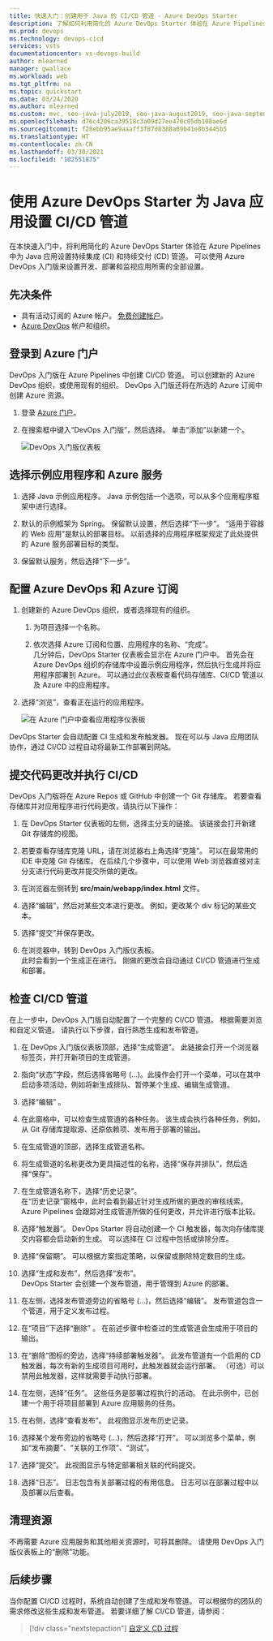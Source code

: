 ```yaml
---
title: 快速入门：创建用于 Java 的 CI/CD 管道 - Azure DevOps Starter
description: 了解如何利用简化的 Azure DevOps Starter 体验在 Azure Pipelines 中为 Java 应用设置持续集成 (CI) 和持续交付 (CD) 管道。
ms.prod: devops
ms.technology: devops-cicd
services: vsts
documentationcenter: vs-devops-build
author: mlearned
manager: gwallace
ms.workload: web
ms.tgt_pltfrm: na
ms.topic: quickstart
ms.date: 03/24/2020
ms.author: mlearned
ms.custom: mvc, seo-java-july2019, seo-java-august2019, seo-java-september2019, devx-track-java
ms.openlocfilehash: d76c4206ca39518c3a09d27ee470c05db108ae6d
ms.sourcegitcommit: f28ebb95ae9aaaff3f87d8388a09b41e0b3445b5
ms.translationtype: HT
ms.contentlocale: zh-CN
ms.lasthandoff: 03/30/2021
ms.locfileid: "102551875"
---
```

# <a name="set-up-a-cicd-pipeline-for-a-java-app-with-azure-devops-starter"></a>使用 Azure DevOps Starter 为 Java 应用设置 CI/CD 管道

在本快速入门中，将利用简化的 Azure DevOps Starter 体验在 Azure Pipelines 中为 Java 应用设置持续集成 (CI) 和持续交付 (CD) 管道。 可以使用 Azure DevOps 入门版来设置开发、部署和监视应用所需的全部设置。 

## <a name="prerequisites"></a>先决条件

- 具有活动订阅的 Azure 帐户。 [免费创建帐户](https://azure.microsoft.com/free/?ref=microsoft.com&utm_source=microsoft.com&utm_medium=docs&utm_campaign=visualstudio)。 
- [Azure DevOps](https://azure.microsoft.com/services/devops/) 帐户和组织。

## <a name="sign-in-to-the-azure-portal"></a>登录到 Azure 门户

DevOps 入门版在 Azure Pipelines 中创建 CI/CD 管道。 可以创建新的 Azure DevOps 组织，或使用现有的组织。 DevOps 入门版还将在所选的 Azure 订阅中创建 Azure 资源。

1. 登录 [Azure 门户](https://portal.azure.com)。

1. 在搜索框中键入“DevOps 入门版”，然后选择。 单击“添加”以新建一个。

    ![DevOps 入门版仪表板](_img/azure-devops-starter-aks/search-devops-starter.png)

## <a name="select-a-sample-application-and-azure-service"></a>选择示例应用程序和 Azure 服务

1. 选择 Java 示例应用程序。 Java 示例包括一个选项，可以从多个应用程序框架中进行选择。

1. 默认的示例框架为 Spring。 保留默认设置，然后选择“下一步”。  “适用于容器的 Web 应用”是默认的部署目标。 以前选择的应用程序框架规定了此处提供的 Azure 服务部署目标的类型。 

2. 保留默认服务，然后选择“下一步”。
 
## <a name="configure-azure-devops-and-an-azure-subscription"></a>配置 Azure DevOps 和 Azure 订阅 

1. 创建新的 Azure DevOps 组织，或者选择现有的组织。 
   
   1. 为项目选择一个名称。 
   
   1. 依次选择 Azure 订阅和位置、应用程序的名称、“完成”。  
   几分钟后，DevOps Starter 仪表板会显示在 Azure 门户中。 首先会在 Azure DevOps 组织的存储库中设置示例应用程序，然后执行生成并将应用程序部署到 Azure。 可以通过此仪表板查看代码存储库、CI/CD 管道以及 Azure 中的应用程序。
   
2. 选择“浏览”，查看正在运行的应用程序。
   
   ![在 Azure 门户中查看应用程序仪表板](_img/azure-devops-project-java/azure-devops-application-dashboard.png) 

DevOps Starter 会自动配置 CI 生成和发布触发器。  现在可以与 Java 应用团队协作，通过 CI/CD 过程自动将最新工作部署到网站。

## <a name="commit-code-changes-and-execute-cicd"></a>提交代码更改并执行 CI/CD

DevOps 入门版将在 Azure Repos 或 GitHub 中创建一个 Git 存储库。 若要查看存储库并对应用程序进行代码更改，请执行以下操作：

1. 在 DevOps Starter 仪表板的左侧，选择主分支的链接。 该链接会打开新建 Git 存储库的视图。

1. 若要查看存储库克隆 URL，请在浏览器右上角选择“克隆”。 可以在最常用的 IDE 中克隆 Git 存储库。 在后续几个步骤中，可以使用 Web 浏览器直接对主分支进行代码更改并提交所做的更改。

1. 在浏览器左侧转到 **src/main/webapp/index.html** 文件。

1. 选择“编辑”，然后对某些文本进行更改。
    例如，更改某个 div 标记的某些文本。

1. 选择“提交”并保存更改。

1. 在浏览器中，转到 DevOps 入门版仪表板。   
此时会看到一个生成正在进行。 刚做的更改会自动通过 CI/CD 管道进行生成和部署。

## <a name="examine-the-cicd-pipeline"></a>检查 CI/CD 管道

 在上一步中，DevOps 入门版自动配置了一个完整的 CI/CD 管道。 根据需要浏览和自定义管道。 请执行以下步骤，自行熟悉生成和发布管道。

1. 在 DevOps 入门版仪表板顶部，选择“生成管道”。 此链接会打开一个浏览器标签页，并打开新项目的生成管道。

1. 指向“状态”字段，然后选择省略号 (...)。此操作会打开一个菜单，可以在其中启动多项活动，例如将新生成排队、暂停某个生成、编辑生成管道。

1. 选择“编辑”  。

1. 在此窗格中，可以检查生成管道的各种任务。 该生成会执行各种任务，例如，从 Git 存储库提取源、还原依赖项、发布用于部署的输出。

1. 在生成管道的顶部，选择生成管道名称。

1. 将生成管道的名称更改为更具描述性的名称，选择“保存并排队”，然后选择“保存”。  

1. 在生成管道名称下，选择“历史记录”。   
在“历史记录”窗格中，此时会看到最近针对生成所做的更改的审核线索。   Azure Pipelines 会跟踪对生成管道所做的任何更改，并允许进行版本比较。

1. 选择“触发器”。  DevOps Starter 将自动创建一个 CI 触发器，每次向存储库提交内容都会启动新的生成。  可以选择在 CI 过程中包括或排除分库。

1. 选择“保留期”。 可以根据方案指定策略，以保留或删除特定数目的生成。

1. 选择“生成和发布”，然后选择“发布”。  
 DevOps Starter 会创建一个发布管道，用于管理到 Azure 的部署。

1. 在左侧，选择发布管道旁边的省略号 (...)，然后选择“编辑”。 发布管道包含一个管道，用于定义发布过程。  
    
12. 在“项目”下选择“删除”   。 在前述步骤中检查过的生成管道会生成用于项目的输出。 

1. 在“删除”图标的旁边，选择“持续部署触发器”。 此发布管道有一个启用的 CD 触发器，每次有新的生成项目可用时，此触发器就会运行部署。 （可选）可以禁用此触发器，这样就需要手动执行部署。 

1. 在左侧，选择“任务”。  这些任务是部署过程执行的活动。 在此示例中，已创建一个用于将项目部署到 Azure 应用服务的任务。

1. 在右侧，选择“查看发布”。  此视图显示发布历史记录。

1. 选择某个发布旁边的省略号 (...)，然后选择“打开”。  可以浏览多个菜单，例如“发布摘要”、“关联的工作项”、“测试”。

1. 选择“提交”。 此视图显示与特定部署相关联的代码提交。 

1. 选择“日志”。  日志包含有关部署过程的有用信息。 日志可以在部署过程中以及部署以后查看。

## <a name="clean-up-resources"></a>清理资源

不再需要 Azure 应用服务和其他相关资源时，可将其删除。 请使用 DevOps 入门版仪表板上的“删除”功能。

## <a name="next-steps"></a>后续步骤

当你配置 CI/CD 过程时，系统自动创建了生成和发布管道。 可以根据你的团队的需求修改这些生成和发布管道。 若要详细了解 CI/CD 管道，请参阅：

> [!div class="nextstepaction"]
> [自定义 CD 过程](/azure/devops/pipelines/release/define-multistage-release-process)
